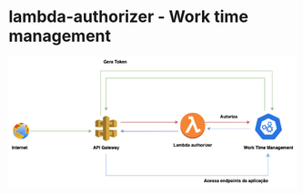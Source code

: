 # lambda-authorizer - Work time management

![Diagrama lambda authorizer](https://github.com/djv-postech/lambda-authorizer/blob/main/autenticacao-worktime.drawio.png?raw=true)

